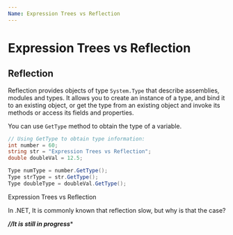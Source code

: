 ```yaml
---
Name: Expression Trees vs Reflection
---
```


# Expression Trees vs Reflection

## Reflection

Reflection provides objects of type `System.Type` that describe assemblies, modules and types. It allows you to create an instance of a type, and bind it to an existing object, or get the type from an existing object and invoke its methods or access its fields and properties. 

You can use `GetType` method to obtain the type of a variable.

```csharp
// Using GetType to obtain type information:  
int number = 60;
string str = "Expression Trees vs Reflection";
double doubleVal = 12.5;

Type numType = number.GetType();
Type strType = str.GetType();
Type doubleType = doubleVal.GetType();
```

Expression Trees vs Reflection

In .NET, It is commonly known that reflection slow, but why is that the case?

*****//It is still in progress******